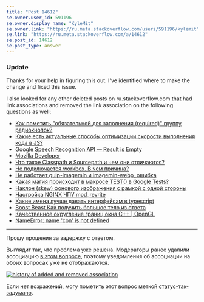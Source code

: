 ```yaml
---
title: "Post 14612"
se.owner.user_id: 591196
se.owner.display_name: "KyleMit"
se.owner.link: "https://ru.meta.stackoverflow.com/users/591196/kylemit"
se.link: "https://ru.meta.stackoverflow.com/a/14612"
se.post_id: 14612
se.post_type: answer
---
```

<h3>Update</h3>
<p>Thanks for your help in figuring this out. I've identified where to make the change and fixed this issue.</p>
<p>I also looked for any other deleted posts on ru.stackoverflow.com that had link associations and removed the link association on the following questions as well:</p>
<ul>
<li><a href="https://ru.stackoverflow.com/questions/617767/">Как пометить &quot;обязательной для заполнения (required)&quot; группу радиокнопок?</a></li>
<li><a href="https://ru.stackoverflow.com/questions/642780/">Какие есть актуальные способы оптимизации скорости выполнения кода в JS?</a></li>
<li><a href="https://ru.stackoverflow.com/questions/648747/">Google Speech Recognition API — Result is Empty</a></li>
<li><a href="https://ru.stackoverflow.com/questions/775107/">Mozilla Developer</a></li>
<li><a href="https://ru.stackoverflow.com/questions/1005647/">Что такое Classpath и Sourcepath и чем они отличаются?</a></li>
<li><a href="https://ru.stackoverflow.com/questions/1007897/">Не подключается workbox. В чем причина?</a></li>
<li><a href="https://ru.stackoverflow.com/questions/1035399/">Не работает gulp-imagemin и imagemin-webp, ошибка</a></li>
<li><a href="https://ru.stackoverflow.com/questions/1117152/">Какая магия происходит в макросе TEST() в Google Tests?</a></li>
<li><a href="https://ru.stackoverflow.com/questions/1202213/">Наклон (skew) фонового изображения с рамкой с одной стороны</a></li>
<li><a href="https://ru.stackoverflow.com/questions/1239773/">Настройка NGINX ЧПУ mod_revrite</a></li>
<li><a href="https://ru.stackoverflow.com/questions/1262813/">Какие имена лучше давать интерфейсам в typescript</a></li>
<li><a href="https://ru.stackoverflow.com/questions/1303857/">Boost Beast Как получить большое тело из ответа</a></li>
<li><a href="https://ru.stackoverflow.com/questions/1309742/">Качественное округление границ окна C++ | OpenGL</a></li>
<li><a href="https://ru.stackoverflow.com/questions/1333186/">NameError: name 'con' is not defined</a></li>
</ul>
<hr />
<p>Прошу прощения за задержку с ответом.</p>
<p>Выглядит так, что проблема уже решена.  Модераторы ранее удалили ассоциацию <a href="https://ru.stackoverflow.com/posts/1218172/timeline">в этом вопросе</a>, поэтому уведомления об ассоциации на обоих вопросах уже не отображаются.</p>
<p><a href="https://i.sstatic.net/mLNx46SD.png" rel="nofollow noreferrer"><img src="https://i.sstatic.net/mLNx46SD.png" alt="history of added and removed association" /></a></p>
<p>Если нет возражений, могу пометить этот вопрос меткой <a href="/questions/tagged/%d1%81%d1%82%d0%b0%d1%82%d1%83%d1%81-%d1%82%d0%b0%d0%ba-%d0%b7%d0%b0%d0%b4%d1%83%d0%bc%d0%b0%d0%bd%d0%be" class="s-tag post-tag s-tag__moderator moderator-tag" title="показать вопросы с меткой [статус-так-задумано]" aria-label="показать вопросы с меткой [статус-так-задумано]" rel="tag" aria-labelledby="tag-статус-так-задумано-tooltip-container" data-tag-menu-origin="Unknown">статус-так-задумано</a>.</p>
